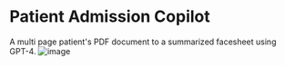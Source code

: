 # Patient Admission Copilot
A multi page patient's PDF document to a summarized facesheet using GPT-4.
![image](https://github.com/ali-sajjad-rizavi/patient-admission-copilot/assets/58586026/a74e5b54-11d4-4fa9-a24c-35e953991944)
